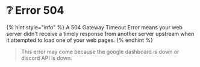 # ❔ Error 504

{% hint style="info" %}
A 504 Gateway Timeout Error means your web server didn't receive a timely response from another server upstream when it attempted to load one of your web pages.
{% endhint %}

> This error may come because the google dashboard is down or discord API is down.
